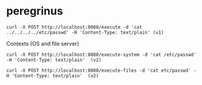 # peregrinus



    curl -X POST http://localhost:8080/execute -d 'cat ../../../../etc/passwd' -H 'Content-Type: text/plain' (v1)

Contexts (OS and file server)

    curl -X POST http://localhost:8080/execute-system -d 'cat /etc/passwd' -H 'Content-Type: text/plain'  (v2)

    curl -X POST http://localhost:8080/execute-files -d 'cat etc/passwd' -H 'Content-Type: text/plain'  (v2)
